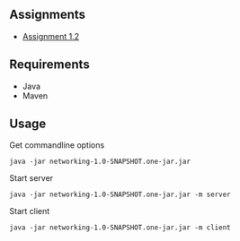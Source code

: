 
## Assignments

* [Assignment 1.2](https://github.com/jherrlin/Computer-Networks-1DV701/tree/v1.2)

## Requirements

* Java
* Maven

## Usage

Get commandline options

```shell
java -jar networking-1.0-SNAPSHOT.one-jar.jar
```

Start server

```shell
java -jar networking-1.0-SNAPSHOT.one-jar.jar -m server
```

Start client

```shell
java -jar networking-1.0-SNAPSHOT.one-jar.jar -m client
```  
